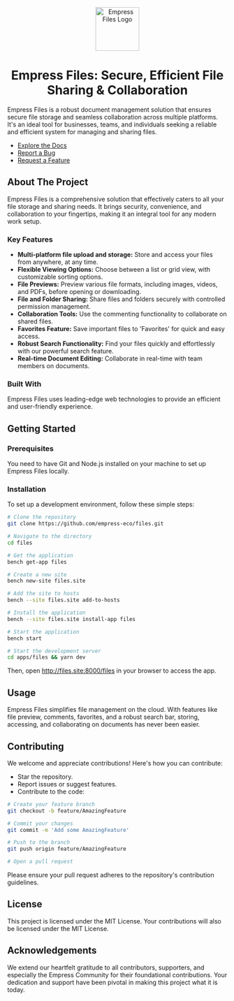 <div align="center">
  <img src="https://grow.empress.eco/uploads/default/original/2X/1/1f1e1044d3864269d2a613577edb9763890422ab.png" alt="Empress Files Logo" height="100">
  <h1 align="center">Empress Files: Secure, Efficient File Sharing & Collaboration</h1>
</div>

Empress Files is a robust document management solution that ensures secure file storage and seamless collaboration across multiple platforms. It's an ideal tool for businesses, teams, and individuals seeking a reliable and efficient system for managing and sharing files.

- [Explore the Docs](https://grow.empress.eco/)
- [Report a Bug](https://github.com/empress-eco/files/issues)
- [Request a Feature](https://github.com/empress-eco/files/issues)

## About The Project

Empress Files is a comprehensive solution that effectively caters to all your file storage and sharing needs. It brings security, convenience, and collaboration to your fingertips, making it an integral tool for any modern work setup.

### Key Features
- **Multi-platform file upload and storage:** Store and access your files from anywhere, at any time.
- **Flexible Viewing Options:** Choose between a list or grid view, with customizable sorting options.
- **File Previews:** Preview various file formats, including images, videos, and PDFs, before opening or downloading.
- **File and Folder Sharing:** Share files and folders securely with controlled permission management.
- **Collaboration Tools:** Use the commenting functionality to collaborate on shared files.
- **Favorites Feature:** Save important files to 'Favorites' for quick and easy access.
- **Robust Search Functionality:** Find your files quickly and effortlessly with our powerful search feature.
- **Real-time Document Editing:** Collaborate in real-time with team members on documents.

### Built With
Empress Files uses leading-edge web technologies to provide an efficient and user-friendly experience.

## Getting Started

### Prerequisites
You need to have Git and Node.js installed on your machine to set up Empress Files locally.

### Installation
To set up a development environment, follow these simple steps:

```sh
# Clone the repository
git clone https://github.com/empress-eco/files.git

# Navigate to the directory
cd files

# Get the application
bench get-app files

# Create a new site
bench new-site files.site

# Add the site to hosts
bench --site files.site add-to-hosts 

# Install the application
bench --site files.site install-app files

# Start the application
bench start

# Start the development server
cd apps/files && yarn dev
```
Then, open http://files.site:8000/files in your browser to access the app.

## Usage
Empress Files simplifies file management on the cloud. With features like file preview, comments, favorites, and a robust search bar, storing, accessing, and collaborating on documents has never been easier.

## Contributing
We welcome and appreciate contributions! Here's how you can contribute:

- Star the repository.
- Report issues or suggest features.
- Contribute to the code:

```sh
# Create your feature branch
git checkout -b feature/AmazingFeature

# Commit your changes
git commit -m 'Add some AmazingFeature'

# Push to the branch
git push origin feature/AmazingFeature

# Open a pull request
```
Please ensure your pull request adheres to the repository's contribution guidelines.

## License
This project is licensed under the MIT License. Your contributions will also be licensed under the MIT License.

## Acknowledgements
We extend our heartfelt gratitude to all contributors, supporters, and especially the Empress Community for their foundational contributions. Your dedication and support have been pivotal in making this project what it is today.
